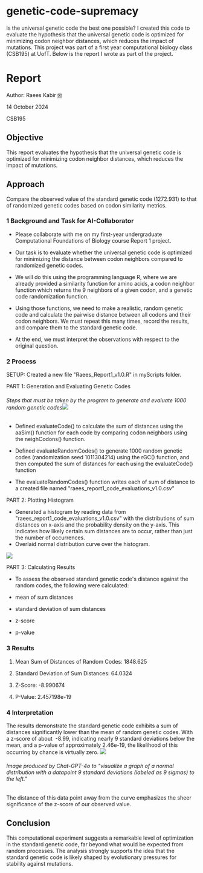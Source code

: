 # genetic-code-supremacy
Is the universal genetic code the best one possible? I created this code to evaluate the hypothesis that the universal genetic code is optimized for minimizing codon neighbor distances, which reduces the impact of mutations. This project was part of a first year computational biology class (CSB195) at UofT. Below is the report I wrote as part of the project.


Report
========

Author: Raees Kabir [✉](mailto:r.kabir@mail.utoronto.ca) 

14 October 2024

CSB195

Objective
---------

This report evaluates the hypothesis that the universal genetic code is optimized for minimizing codon neighbor distances, which reduces the impact of mutations.

Approach
--------

Compare the observed value of the standard genetic code (1272.931) to that of randomized genetic codes based on codon similarity metrics.

### 1 Background and Task for AI-Collaborator

-   Please collaborate with me on my first-year undergraduate Computational Foundations of Biology course Report 1 project.

-   Our task is to evaluate whether the universal genetic code is optimized for minimizing the distance between codon neighbors compared to randomized genetic codes.

-   We will do this using the programming language R, where we are already provided a similarity function for amino acids, a codon neighbor function which returns the 9 neighbors of a given codon, and a genetic code randomization function.

-   Using those functions, we need to make a realistic, random genetic code and calculate the pairwise distance between all codons and their codon neighbors. We must repeat this many times, record the results, and compare them to the standard genetic code.

-   At the end, we must interpret the observations with respect to the original question.

### 2 Process

SETUP: Created a new file "Raees_Report1_v1.0.R" in myScripts folder.

PART 1: Generation and Evaluating Genetic Codes

###### Steps that must be taken by the program to generate and evaluate 1000 random genetic codes![](https://lh7-rt.googleusercontent.com/docsz/AD_4nXfYRJSp5z7XEyyyn7g3jvgXm8LiUdhZlLu00PymsOTmpjNCFOsA4j6BBAWI6M9mLql01eXg_9SbFKhoW4StsXjpiMQGSupwGqlnAheyEQrl-ZHdhNevGXVhPsVbMymoa3xg6tqLu3mOjsT6sOdbR39fQ0i1?key=olavv0_KbGw_qZWlMvDEzg)

-   Defined evaluateCode() to calculate the sum of distances using the aaSim() function for each code by comparing codon neighbors using the neighCodons() function.

-   Defined evaluateRandomCodes() to generate 1000 random genetic codes (randomization seed 1011304214) using the rGC() function, and then computed the sum of distances for each using the evaluateCode() function

-   The evaluateRandomCodes() function writes each of sum of distance to a created file named "raees_report1_code_evaluations_v1.0.csv"

PART 2: Plotting Histogram
-   Generated a histogram by reading data from "raees_report1_code_evaluations_v1.0.csv" with the distributions of sum distances on x-axis and the probability density on the y-axis. This indicates how likely certain sum distances are to occur, rather than just the number of occurrences.
-   Overlaid normal distribution curve over the histogram.
 
 ![](https://lh7-rt.googleusercontent.com/docsz/AD_4nXcQ7wVvObj14bvj3jUUAbXNW8UUYSUFzg-bat_HqsNw1RA7gAVLzhAnZXi2Uf-iWu9ls5VXWA505mFPJmS_OtC-ur_mEelIfM4-ZrenEEk56jACeBTuh8fJxhCJz-QsR6evVaSRU4oIY7wp8rwDUL6Ic5ft?key=olavv0_KbGw_qZWlMvDEzg)


PART 3: Calculating Results

-   To assess the observed standard genetic code's distance against the random codes, the following were calculated:

-   mean of sum distances

-   standard deviation of sum distances

-   z-score

-   p-value

### 3 Results

1.  Mean Sum of Distances of Random Codes:  1848.625

2.  Standard Deviation of Sum Distances:  64.0324

3.  Z-Score: -8.990674

4.  P-Value: 2.457198e-19

### 4 Interpretation 

The results demonstrate the standard genetic code exhibits a sum of distances significantly lower than the mean of random genetic codes. With a z-score of about  -8.99, indicating nearly 9 standard deviations below the mean, and a p-value of approximately 2.46e-19, the likelihood of this occurring by chance is virtually zero. ![](https://lh7-rt.googleusercontent.com/docsz/AD_4nXeLrZ_ZykHRzemgSm0rXKkSvySwDQ42AVW9tToWd5TRRI7nTyATziY2yKSPAHvCwy-6F2jKF5DcgeksnMhV5VCxc79BXB-RZIGQoj3nqp40r06TalPMzGjwIz-Xhs2ii0cAUxQzBe2q6XMDxEmsOXu7FJlz?key=olavv0_KbGw_qZWlMvDEzg)

###### Image produced by Chat-GPT-4o to "visualize a graph of a normal distribution with a datapoint 9 standard deviations (labeled as 9 sigmas) to the left."

The distance of this data point away from the curve emphasizes the sheer significance of the z-score of our observed value. 

Conclusion
----------

This computational experiment suggests a remarkable level of optimization in the standard genetic code, far beyond what would be expected from random processes. The analysis strongly supports the idea that the standard genetic code is likely shaped by evolutionary pressures for stability against mutations.
